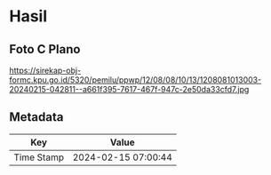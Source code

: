 # Hasil

## Foto C Plano

https://sirekap-obj-formc.kpu.go.id/5320/pemilu/ppwp/12/08/08/10/13/1208081013003-20240215-042811--a661f395-7617-467f-947c-2e50da33cfd7.jpg


## Metadata

| Key        | Value               |
| ---------- | ------------------- |
| Time Stamp | 2024-02-15 07:00:44 |



